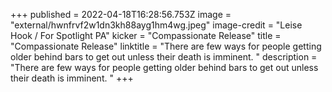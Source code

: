 +++
published = 2022-04-18T16:28:56.753Z
image = "external/hwnfrvf2w1dn3kh88ayg1hm4wg.jpeg"
image-credit = "Leise Hook / For Spotlight PA"
kicker = "Compassionate Release"
title = "Compassionate Release"
linktitle = "There are few ways for people getting older behind bars to get out unless their death is imminent. "
description = "There are few ways for people getting older behind bars to get out unless their death is imminent. "
+++
